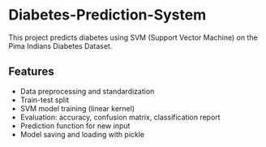 # Diabetes-Prediction-System
This project predicts diabetes using SVM (Support Vector Machine) on the Pima Indians Diabetes Dataset.

## Features
- Data preprocessing and standardization
- Train-test split
- SVM model training (linear kernel)
- Evaluation: accuracy, confusion matrix, classification report
- Prediction function for new input
- Model saving and loading with pickle

